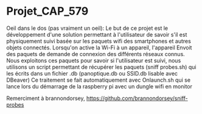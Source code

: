 # Projet_CAP_579
Oeil dans le dos (pas vraiment un oeil):
  Le but de ce projet est le développement d'une solution permettant à l'utilisateur de savoir s'il est physiquement suivi
  basée sur les paquets wifi des smartphones et autres objets connectés. Lorsqu'on active la Wi-Fi à un appareil, l'appareil
  Envoit des paquets de demande de connexion des différents réseaux connus.
  Nous exploitons ces paquets pour savoir si l'utilisateur est suivi, nous utilisons un script permettant de récupérer les paquets (sniff probes.sh)
  qui les écrits dans un fichier .db (panoptique.db ou SSID.db lisable avec DBeaver)
  Ce traitement se fait automatiquement avec Onlaunch.sh qui se lance lors du démarrage de la raspberry pi avec un dungle wifi en monitor

Remerciment à brannondorsey, https://github.com/brannondorsey/sniff-probes
